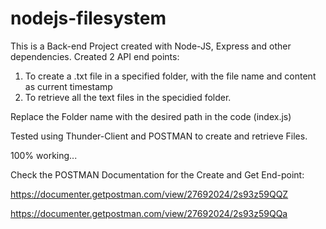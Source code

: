 # nodejs-filesystem

This is a Back-end Project created with Node-JS, Express and other dependencies. 
Created 2 API end points:
  1. To create a .txt file in a specified folder, with the file name and content as current timestamp
  2. To retrieve all the text files in the specidied folder.

Replace the Folder name with the desired path in the code (index.js)

Tested using Thunder-Client and POSTMAN to create and retrieve Files. 

100% working...

Check the POSTMAN Documentation for the Create and Get End-point:

https://documenter.getpostman.com/view/27692024/2s93z59QQZ

https://documenter.getpostman.com/view/27692024/2s93z59QQa
